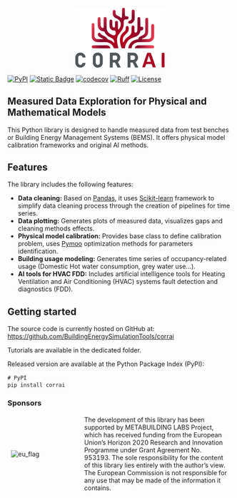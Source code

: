 <p align="center">
  <img src="https://raw.githubusercontent.com/BuildingEnergySimulationTools/corrai/main/logo_corrai.svg" alt="CorrAI" width="200"/>
</p>

[![PyPI](https://img.shields.io/pypi/v/corrai?label=pypi%20package)](https://pypi.org/project/corrai/)
[![Static Badge](https://img.shields.io/badge/python-3.10_%7C_3.12-blue)](https://pypi.org/project/corrai/)
[![codecov](https://codecov.io/gh/BuildingEnergySimulationTools/corrai/branch/main/graph/badge.svg?token=F51O9CXI61)](https://codecov.io/gh/BuildingEnergySimulationTools/corrai)
[![Ruff](https://img.shields.io/endpoint?url=https://raw.githubusercontent.com/astral-sh/ruff/main/assets/badge/v2.json)](https://github.com/astral-sh/ruff)
[![License](https://img.shields.io/badge/License-BSD_3--Clause-blue.svg)](https://opensource.org/licenses/BSD-3-Clause)

## Measured Data Exploration for Physical and Mathematical Models

This Python library is designed to handle measured data from test benches or Building
Energy Management Systems (BEMS).
It offers physical model calibration frameworks and original AI methods.

## Features

The library includes the following features:

- **Data cleaning:** Based on [Pandas](https://pandas.pydata.org/), it
  uses [Scikit-learn](https://scikit-learn.org/stable/) framework
  to simplify data cleaning process through the creation of pipelines for time series.
- **Data plotting:** Generates plots of measured data, visualizes gaps and cleaning
  methods effects.
- **Physical model calibration:** Provides base class to define calibration problem,
  uses [Pymoo](https://pymoo.org/) optimization methods for parameters identification.
- **Building usage modeling:** Generates time series of occupancy-related usage
  (Domestic Hot water consumption, grey water use...).
- **AI tools for HVAC FDD:** Includes artificial intelligence tools for
  Heating Ventilation and Air Conditioning (HVAC) systems fault detection and
  diagnostics (FDD).

## Getting started

The source code is currently hosted on GitHub
at: https://github.com/BuildingEnergySimulationTools/corrai

Tutorials are available in the dedicated folder.

Released version are available at the Python Package Index (PyPI):

```
# PyPI
pip install corrai
```

### Sponsors
<table style="border-collapse: collapse;">
<tr style="border: 1px solid transparent;">
<td width="150" >
<img src="https://upload.wikimedia.org/wikipedia/commons/b/b7/Flag_of_Europe.svg" alt="eu_flag" width="150"/>
</td>
<td>
The development of this library has been supported by METABUILDING LABS Project, which
has received funding from the European Union’s Horizon 2020 Research and Innovation
Programme under Grant Agreement No. 953193. The sole responsibility for the content of
this library lies entirely with the author’s view. The European Commission is not
responsible for any use that may be made of the information it contains. 
</td>
</tr>
</table>



